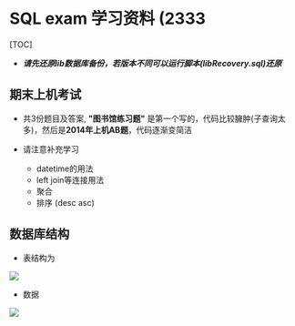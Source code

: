 # SQL exam 学习资料  (2333

[TOC]

* ***请先还原lib数据库备份，若版本不同可以运行脚本(libRecovery.sql)还原***

## 期末上机考试

* 共3份题目及答案, **"图书馆练习题"** 是第一个写的，代码比较臃肿(子查询太多)，然后是**2014年上机AB题**，代码逐渐变简洁

* 请注意补充学习
  * datetime的用法
  * left join等连接用法
  * 聚合
  * 排序 (desc asc)

## 数据库结构

* 表结构为

<img src="http://ww1.sinaimg.cn/large/bff4f9baly1fs4ue7wy4zj20mr0l9wfs.jpg"/>

* 数据

<img src="http://ww1.sinaimg.cn/large/bff4f9baly1fs4uf9zvz4j20uk0ky10n.jpg"/>

